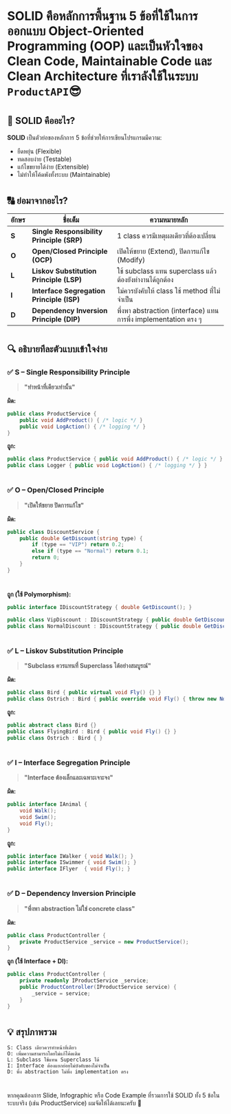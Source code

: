 # **SOLID** คือหลักการพื้นฐาน 5 ข้อที่ใช้ในการออกแบบ **Object-Oriented Programming (OOP)** และเป็นหัวใจของ **Clean Code**, **Maintainable Code** และ **Clean Architecture** ที่เราลังใช้ในระบบ `ProductAPI`😎

#

## 🧠 **SOLID คืออะไร?**

**SOLID** เป็นตัวย่อของหลักการ 5 ข้อที่ช่วยให้การเขียนโปรแกรมมีความ:

- ยืดหยุ่น (Flexible)
- ทดสอบง่าย (Testable)
- แก้ไขขยายได้ง่าย (Extensible)
- ไม่ทำให้โค้ดพังทั้งระบบ (Maintainable)

#

## 🔠 ย่อมาจากอะไร?

| อักษร | ชื่อเต็ม | ความหมายหลัก |
|-------|----------|----------------|
| **S** | **Single Responsibility Principle (SRP)** | 1 class ควรมีเหตุผลเดียวที่ต้องเปลี่ยน |
| **O** | **Open/Closed Principle (OCP)** | เปิดให้ขยาย (Extend), ปิดการแก้ไข (Modify) |
| **L** | **Liskov Substitution Principle (LSP)** | ใช้ subclass แทน superclass แล้วต้องยังทำงานได้ถูกต้อง |
| **I** | **Interface Segregation Principle (ISP)** | ไม่ควรบังคับให้ class ใช้ method ที่ไม่จำเป็น |
| **D** | **Dependency Inversion Principle (DIP)** | พึ่งพา abstraction (interface) แทนการพึ่ง implementation ตรง ๆ |

#

## 🔍 อธิบายทีละตัวแบบเข้าใจง่าย

### ✅ S – Single Responsibility Principle  
> **"ทำหน้าที่เดียวเท่านั้น"**

**ผิด:**
```csharp
public class ProductService {
    public void AddProduct() { /* logic */ }
    public void LogAction() { /* logging */ }
}
```

**ถูก:**
```csharp
public class ProductService { public void AddProduct() { /* logic */ } }
public class Logger { public void LogAction() { /* logging */ } }
```

#

### ✅ O – Open/Closed Principle  
> **"เปิดให้ขยาย ปิดการแก้ไข"**

**ผิด:**
```csharp
public class DiscountService {
    public double GetDiscount(string type) {
        if (type == "VIP") return 0.2;
        else if (type == "Normal") return 0.1;
        return 0;
    }
}
```
#
**ถูก (ใช้ Polymorphism):**
```csharp
public interface IDiscountStrategy { double GetDiscount(); }

public class VipDiscount : IDiscountStrategy { public double GetDiscount() => 0.2; }
public class NormalDiscount : IDiscountStrategy { public double GetDiscount() => 0.1; }
```

#

### ✅ L – Liskov Substitution Principle  
> **"Subclass ควรแทนที่ Superclass ได้อย่างสมบูรณ์"**

**ผิด:**
```csharp
public class Bird { public virtual void Fly() {} }
public class Ostrich : Bird { public override void Fly() { throw new NotSupportedException(); } }
```

**ถูก:**
```csharp
public abstract class Bird {}
public class FlyingBird : Bird { public void Fly() {} }
public class Ostrich : Bird { }
```

#

### ✅ I – Interface Segregation Principle  
> **"Interface ต้องเล็กและเฉพาะเจาะจง"**

**ผิด:**
```csharp
public interface IAnimal {
    void Walk();
    void Swim();
    void Fly();
}
```

**ถูก:**
```csharp
public interface IWalker { void Walk(); }
public interface ISwimmer { void Swim(); }
public interface IFlyer  { void Fly(); }
```

#

### ✅ D – Dependency Inversion Principle  
> **"พึ่งพา abstraction ไม่ใช่ concrete class"**

**ผิด:**
```csharp
public class ProductController {
    private ProductService _service = new ProductService();
}
```

**ถูก (ใช้ Interface + DI):**
```csharp
public class ProductController {
    private readonly IProductService _service;
    public ProductController(IProductService service) {
        _service = service;
    }
}
```

#

## 💡 สรุปภาพรวม
```text
S: Class เดียวควรทำหน้าที่เดียว
O: เพิ่มความสามารถโดยไม่แก้โค้ดเดิม
L: Subclass ใช้แทน Superclass ได้
I: Interface ต้องแยกย่อยไม่บังคับของไม่จำเป็น
D: พึ่ง abstraction ไม่พึ่ง implementation ตรง
```
#
หากคุณต้องการ Slide, Infographic หรือ Code Example ที่รวมการใช้ SOLID ทั้ง 5 ข้อในระบบจริง (เช่น ProductService) ผมจัดให้ได้เลยนะครับ 🙌
